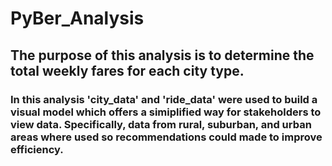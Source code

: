# PyBer_Analysis

## The purpose of this analysis is to determine the total weekly fares for each city type.
### In this analysis 'city_data' and 'ride_data' were used to build a visual model which offers a simiplified way for stakeholders to view data. Specifically, data from rural, suburban, and urban areas where used so recommendations could made to improve efficiency. 
